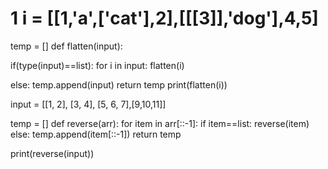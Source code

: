 # 1 i = [[1,'a',['cat'],2],[[[3]],'dog'],4,5]

temp = []
def flatten(input):
  
  if(type(input)==list):
      for i in input:
        flatten(i)
        
  else:
    temp.append(input)
  return temp
print(flatten(i))


input = [[1, 2], [3, 4], [5, 6, 7],[9,10,11]]

temp = []
def reverse(arr):
  for item in arr[::-1]:
    if item==list:
      reverse(item)
    else:
      temp.append(item[::-1])
  return temp

print(reverse(input))
